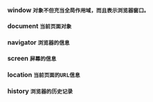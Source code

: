 #### window    `对象不但充当全局作用域，而且表示浏览器窗口。`

#### document  `当前页面对象`

#### navigator  `浏览器的信息`

#### screen    `屏幕的信息`

#### location  `当前页面的URL信息`

#### history   `浏览器的历史记录`



